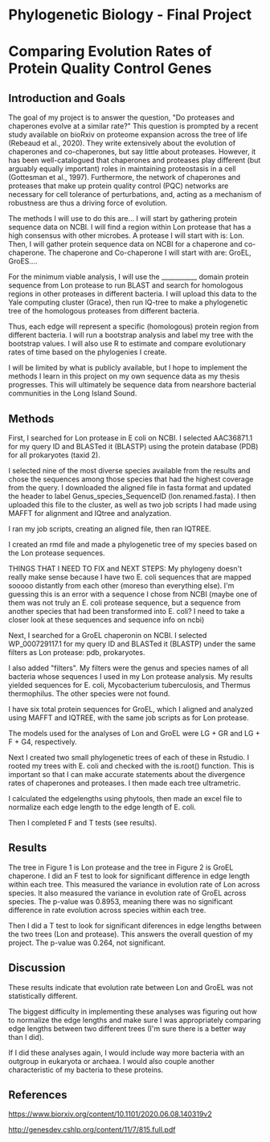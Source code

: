 # Phylogenetic Biology - Final Project

# Comparing Evolution Rates of Protein Quality Control Genes

## Introduction and Goals

The goal of my project is to answer the question, "Do proteases and chaperones evolve at a similar rate?"
This question is prompted by a recent study available on bioRxiv on proteome expansion across the tree of life (Rebeaud et al., 2020). They write extensively about the evolution of chaperones and co-chaperones, but say little about proteases. However, it has been well-catalogued that chaperones and proteases play different (but arguably equally important) roles in maintaining proteostasis in a cell (Gottesman et al., 1997). Furthermore, the network of chaperones and proteases that make up protein quality control (PQC) networks are necessary for cell tolerance of perturbations, and, acting as a mechanism of robustness are thus a driving force of evolution. 

The methods I will use to do this are...
I will start by gathering protein sequence data on NCBI. I will find a region within Lon protease that has a high consensus with other microbes. 
A protease I will start with is: Lon. 
Then, I will gather protein sequence data on NCBI for a chaperone and co-chaperone.
The chaperone and Co-chaperone I will start with are: GroEL, GroES....

For the minimum viable analysis, I will use the ___________ domain protein sequence from Lon protease to run BLAST and search for homologous regions in other proteases in different bacteria. 
I will upload this data to the Yale computing cluster (Grace), then run IQ-tree to make a phylogenetic tree of the homologous proteases from different bacteria. 

Thus, each edge will represent a specific (homologous) protein region from different bacteria. I will run a bootstrap analysis and label my tree with the bootstrap values. I will also use R to estimate and compare evolutionary rates of time based on the phylogenies I create. 

I will be limited by what is publicly available, but I hope to implement the methods I learn in this project on my own sequence data as my thesis progresses. This will ultimately be sequence data from nearshore bacterial communities in the Long Island Sound. 

## Methods

First, I searched for Lon protease in E coli on NCBI. I selected AAC36871.1 for my query ID and BLASTed it (BLASTP) using the protein database (PDB) for all prokaryotes (taxid 2). 

I selected nine of the most diverse species available from the results and chose the sequences among those species that had the highest coverage from the query.
I downloaded the aligned file in fasta format and updated the header to label Genus_species_SequenceID (lon.renamed.fasta). 
I then uploaded this file to the cluster, as well as two job scripts I had made using MAFFT for alignment and IQtree and analyzation. 

I ran my job scripts, creating an aligned file, then ran IQTREE. 

I created an rmd file and made a phylogenetic tree of my species based on the Lon protease sequences.

THINGS THAT I NEED TO FIX and NEXT STEPS:
My phylogeny doesn't really make sense because I have two E. coli sequences that are mapped sooooo distantly from each other (moreso than everything else). I'm guessing this is an error with a sequence I chose from NCBI (maybe one of them was not truly an E. coli protease sequence, but a sequence from another species that had been transformed into E. coli? I need to take a closer look at these sequences and sequence info on ncbi)

Next, I searched for a GroEL chaperonin on NCBI. I selected WP_000729117.1 for my query ID and BLASTed it (BLASTP) under the same filters as Lon protease: pdb, prokaryotes. 

I also added "filters". My filters were the genus and species names of all bacteria whose sequences I used in my Lon protease analysis. My results yielded sequences for E. coli, Mycobacterium tuberculosis, and Thermus thermophilus. The other species were not found. 

I have six total protein sequences for GroEL, which I aligned and analyzed using MAFFT and IQTREE, with the same job scripts as for Lon protease. 

The models used for the analyses of Lon and GroEL were LG + GR and LG + F + G4, respectively.

Next I created two small phylogenetic trees of each of these in Rstudio. I rooted my trees with E. coli and checked with the is.root() function. This is important so that I can make accurate statements about the divergence rates of chaperones and proteases. I then made each tree ultrametric. 

I calculated the edgelengths using phytools, then made an excel file to normalize each edge length to the edge length of E. coli. 

Then I completed F and T tests (see results). 


## Results

The tree in Figure 1 is Lon protease and the tree in Figure 2 is GroEL chaperone. I did an F test to look for significant difference in edge length within each tree. This measured the variance in evolution rate of Lon across species. It also measured the variance in evolution rate of GroEL across species. The p-value was 0.8953, meaning there was no significant difference in rate evolution across species within each tree. 

Then I did a T test to look for significant diferences in edge lengths between the two trees (Lon and protease). This answers the overall question of my project. The p-value was 0.264, not significant. 

## Discussion

These results indicate that evolution rate between Lon and GroEL was not statistically different. 

The biggest difficulty in implementing these analyses was figuring out how to normalize the edge lengths and make sure I was appropriately comparing edge lengths between two different trees (I'm sure there is a better way than I did). 

If I did these analyses again, I would include way more bacteria with an outgroup in eukaryota or archaea. I would also couple another characteristic of my bacteria to these proteins. 

## References

https://www.biorxiv.org/content/10.1101/2020.06.08.140319v2

http://genesdev.cshlp.org/content/11/7/815.full.pdf
